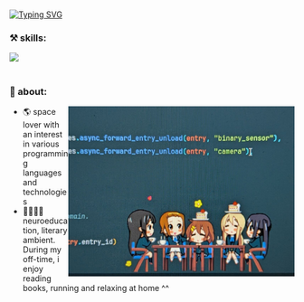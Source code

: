 #

[![Typing SVG](https://readme-typing-svg.herokuapp.com?font=Indie&pause=1000&color=65E669&background=35F74E00&width=435&lines=Hi%2C+there%F0%9F%96%90%F0%9F%8F%BB+I'm+Raduwka+-+QA-engineer+)](https://git.io/typing-svg)

### ⚒️ skills:
[![](https://skillicons.dev/icons?i=git,py,bots,pycharm,vscode,postman,discord,windows,mysql)](https://skillicons.dev)

#
### 🧠 about:
<img align="right" alt="raduwka" src="k0n.jpg" width="400px" />

- 🌎 space lover with an interest in various programming languages and technologies
- 🏃🏻‍♀️💨 neuroeducation, literary ambient. During my off-time, i enjoy reading books, running and relaxing at home ^^

